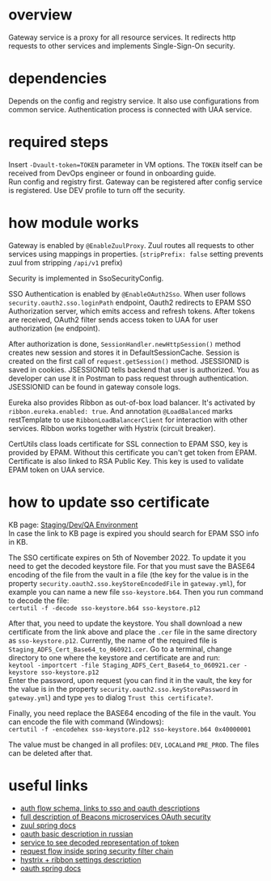 # overview
Gateway service is a proxy for all resource services. It redirects http requests to other services and implements 
Single-Sign-On security.

# dependencies
Depends on the config and registry service. It also use configurations from common service. 
Authentication process is connected with UAA service.

# required steps
Insert `-Dvault-token=TOKEN` parameter in VM options. The `TOKEN` itself can be received from DevOps engineer or found in onboarding guide.  
Run config and registry first. Gateway can be registered after config service is registered.
Use DEV profile to turn off the security.

# how module works
Gateway is enabled by `@EnableZuulProxy`. Zuul routes all requests to other services using mappings in properties.
(`stripPrefix: false` setting prevents zuul from stripping `/api/v1` prefix)

Security is implemented in SsoSecurityConfig.

SSO Authentication is enabled by `@EnableOAuth2Sso`. When user follows `security.oauth2.sso.loginPath` endpoint, 
Oauth2 redirects to EPAM SSO Authorization server, which emits access and refresh tokens. After tokens are received, 
OAuth2 filter sends access token to UAA for user authorization (`me` endpoint). 

After authorization is done, `SessionHandler.newHttpSession()` method creates new session and stores it in 
DefaultSessionCache. Session is created on the first call of `request.getSession()` method. JSESSIONID is saved in 
cookies. JSESSIONID tells backend that user is authorized. You as developer can use it in Postman to pass request 
through authentication. JSESSIONID can be found in gateway console logs.  

Eureka also provides Ribbon as out-of-box load balancer. It's activated by `ribbon.eureka.enabled: true`. And annotation 
`@LoadBalanced` marks restTemplate to use `RibbonLoadBalancerClient` for interaction with other services. Ribbon works 
together with Hystrix (circuit breaker).  

CertUtils class loads certificate for SSL connection to EPAM SSO, key is provided by EPAM. Without this certificate you 
can't get token from EPAM. Certificate is also linked to RSA Public Key. This key is used to validate EPAM token on 
UAA service. 

# how to update sso certificate
KB page: [Staging/Dev/QA Environment](https://kb.epam.com/pages/viewpage.action?pageId=512370492)  
In case the link to KB page is expired you should search for EPAM SSO info in KB.

The SSO certificate expires on 5th of November 2022. To update it you need to get the decoded keystore file. For that you 
must save the BASE64 encoding of the file from the vault in a file (the key for the value is in the property 
`security.oauth2.sso.keyStoreEncodedFile` in `gateway.yml`), for example you can name a new file `sso-keystore.b64`. Then you run command 
to decode the file:   
`certutil -f -decode sso-keystore.b64 sso-keystore.p12`

After that, you need to update the keystore. You shall download a new certificate from the link above and place the `.cer` file in 
the same directory as `sso-keystore.p12`. Currently, the name of the required file is `Staging_ADFS_Cert_Base64_to_060921.cer`. 
Go to a terminal, change directory to one where the keystore and certificate are and run:  
`keytool -importcert -file Staging_ADFS_Cert_Base64_to_060921.cer -keystore sso-keystore.p12`  
Enter the password, upon request (you can find it in the vault, the key for the value is in the property 
`security.oauth2.sso.keyStorePassword` in `gateway.yml`) and type `yes` to dialog `Trust this certificate?`. 

Finally, you need replace the BASE64 encoding of the file in the vault. You can encode the file with command (Windows):   
`certutil -f -encodehex sso-keystore.p12 sso-keystore.b64 0x40000001`    

The value must be changed in all profiles: `DEV`, `LOCAL`and `PRE_PROD`. The files can be deleted after that.

# useful links
 - [auth flow schema, links to sso and oauth descriptions](https://kb.epam.com/display/EPMLSTR/SSO+in+Beacons)  
 - [full description of Beacons microservices OAuth security](https://kb.epam.com/pages/viewpage.action?pageId=590267594)
 - [zuul spring docs](https://cloud.spring.io/spring-cloud-netflix/multi/multi__router_and_filter_zuul.html)
 - [oauth basic description in russian](https://www.digitalocean.com/community/tutorials/oauth-2-ru)  
 - [service to see decoded representation of token](https://jwt.io/)  
 - [request flow inside spring security filter chain](https://habr.com/ru/post/346628/)  
 - [hystrix + ribbon settings description](https://github.com/spring-cloud/spring-cloud-netflix/issues/1324)  
 - [oauth spring docs](https://docs.spring.io/spring-security-oauth2-boot/docs/2.0.0.RC2/reference/htmlsingle/)

